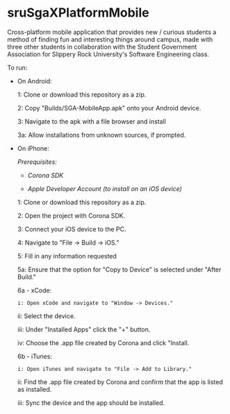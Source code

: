 # sruSgaXPlatformMobile
Cross-platform mobile application that provides new / curious students a method of finding fun and interesting things around campus, made with three other students in collaboration with the Student Government Association for Slippery Rock University's Software Engineering class.


To run:

  - On Android:
  
    1: Clone or download this repository as a zip.
    
    2: Copy "Builds/SGA-MobileApp.apk" onto your Android device.
    
    3: Navigate to the apk with a file browser and install
    
      3a: Allow installations from unknown sources, if prompted.
      
      
  - On iPhone:
  
    *Prerequisites:*
    
      - *Corona SDK*
      
      - *Apple Developer Account (to install on an iOS device)*
      
    1: Clone or download this repository as a zip.
    
    2: Open the project with Corona SDK.
    
    3: Connect your iOS device to the PC.
    
    4: Navigate to "File -> Build -> iOS."
    
    5: Fill in any information requested
    
      5a: Ensure that the option for "Copy to Device" is selected under "After Build."
      
    6a - xCode:
    
        i: Open xCode and navigate to "Window -> Devices."
        
       ii: Select the device.
       
      iii: Under "Installed Apps" click the "+" button.
      
       iv: Choose the .app file created by Corona and click "Install.
       
    6b - iTunes:
    
        i: Open iTunes and navigate to "File -> Add to Library."
        
       ii: Find the .app file created by Corona and confirm that the app is listed as installed.
       
      iii: Sync the device and the app should be installed.
      

